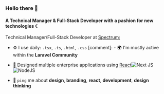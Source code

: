 ### Hello there 👋

#### A Technical Manager & Full-Stack Developer with a pashion for new technologies ☾

Technical Manager/Full-Stack Developer at [Spectrum](https://www.spectrum.com?ref=github-askurat);<br>

- ⚙️ I use daily: `.tsx`, `.ts`, `.html`, `.css`
[comment]: - 🌍 I'm mostly active within the **Laravel Community**
- 💅 Designed multiple enterprise applications using [React](https://img.shields.io/badge/react-%2320232a.svg?style=for-the-badge&logo=react&logoColor=%2361DAFB)![Next JS](https://img.shields.io/badge/Next-black?style=for-the-badge&logo=next.js&logoColor=white)![NodeJS](https://img.shields.io/badge/node.js-6DA55F?style=for-the-badge&logo=node.js&logoColor=white)

- 💬 `ping` me about **design**, **branding**, **react**, **development**, **design thinking**
